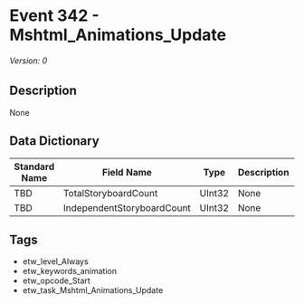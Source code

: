 # Event 342 - Mshtml_Animations_Update
###### Version: 0

## Description
None

## Data Dictionary
|Standard Name|Field Name|Type|Description|Sample Value|
|---|---|---|---|---|
|TBD|TotalStoryboardCount|UInt32|None|`None`|
|TBD|IndependentStoryboardCount|UInt32|None|`None`|

## Tags
* etw_level_Always
* etw_keywords_animation
* etw_opcode_Start
* etw_task_Mshtml_Animations_Update
